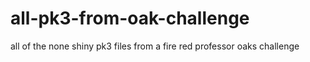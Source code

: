 # all-pk3-from-oak-challenge
all of the none shiny  pk3 files from a fire red professor oaks challenge 
